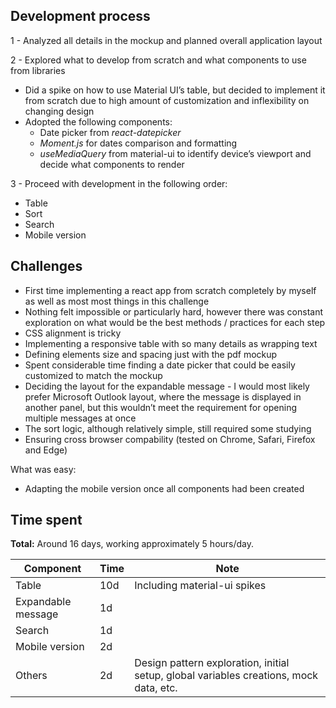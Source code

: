 ## Development process

1 - Analyzed all details in the mockup and planned overall application layout

2 - Explored what to develop from scratch and what components to use from libraries
- Did a spike on how to use Material UI’s table, but decided to implement it from scratch due to high amount of customization and inflexibility on changing design
- Adopted the following components:
    - Date picker from _react-datepicker_
    - _Moment.js_ for dates comparison and formatting
    - _useMediaQuery_ from material-ui to identify device’s viewport and decide what components to render

3 - Proceed with development in the following order:
- Table
- Sort
- Search
- Mobile version


## Challenges
- First time implementing a react app from scratch completely by myself as well as most most things in this challenge
- Nothing felt impossible or particularly hard, however there was constant exploration on what would be the best methods / practices for each step 
- CSS alignment is tricky
- Implementing a responsive table with so many details as wrapping text
- Defining elements size and spacing just with the pdf mockup
- Spent considerable time finding a date picker that could be easily customized to match the mockup
- Deciding the layout for the expandable message - I would most likely prefer Microsoft Outlook layout, where the message is displayed in another panel, but this wouldn’t meet the requirement for opening multiple messages at once
- The sort logic, although relatively simple, still required some studying  
- Ensuring cross browser compability (tested on Chrome, Safari, Firefox and Edge)

What was easy:
- Adapting the mobile version once all components had been created


## Time spent

**Total:** Around 16 days, working approximately 5 hours/day.

Component | Time | Note
----- | ----- | ----- 
Table | 10d | Including material-ui spikes
Expandable message | 1d
Search | 1d
Mobile version | 2d 
Others | 2d | Design pattern exploration, initial setup, global variables creations, mock data, etc. 
